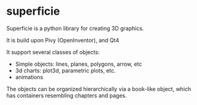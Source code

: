 superficie
==========

Superficie is a python library for creating 3D graphics.

It is build upon Pivy (OpenInventor), and Qt4

It support several classes of objects:

* Simple objects: lines, planes, polygons, arrow, etc
* 3d charts: plot3d, parametric plots, etc.
* animations

The objects can be organized hierarchically via a book-like object, which has containers resembling chapters and pages.

